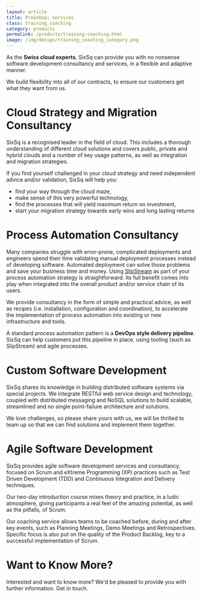 ```yaml
---
layout: article
title: Pro&nbsp; Services
class: training_coaching
category: products
permalink: /products/training-coaching.html
image: /img/design/training_coaching_category.png
---
```


As the **Swiss cloud experts**, SixSq can provide you with no nonsense software development consultancy and services, in a flexible and adaptive manner. 

We build flexibility into all of our contracts, to ensure our
customers get what they want from us.


Cloud Strategy and Migration Consultancy
==============================

SixSq is a recognised leader in the field of cloud. This includes a thorough understanding of different
cloud solutions and covers public, private and hybrid clouds
and a number of key usage patterns, as well as integration and migration strategies.

If you find yourself challenged in your cloud strategy and need independent advice and/or validation,
SixSq will help you:

 * find your way through the cloud maze, 
 * make sense of this very powerful technology,
 * find the processes that will yield maximum return on investment,
 * start your migration strategy towards early wins and long lasting returns


Process Automation Consultancy
==============================

Many companies struggle with error-prone, complicated deployments and engineers spend their time validating manual deployment processes instead of developing software. Automated deployment can solve those problems and save your business time and money.
Using [SlipStream](/products/slipstream.html) as part of your process automation strategy is straightforward.  Its full benefit comes into play when integrated into the overall product and/or service chain of its users.

We provide consultancy in the form of simple and practical advice, as well as recipes (i.e. installation,
configuration and coordination), to accelerate the implementation of process automation into existing or new  infrastructure and tools.

A standard process automation pattern is a **DevOps style delivery pipeline**.  SixSq can help customers
put this pipeline in place, using tooling (such as SlipStream) and agile processes.


Custom Software Development
==============================

SixSq shares its knowledge in building distributed software systems via special projects. We integrate
RESTful web service design and technology, coupled with distributed messaging and NoSQL solutions to
build scalable, streamlined and no single point-failure architecture and solutions.

We love challenges, so please share yours with us, we will be thrilled to team up so that 
we can find solutions and implement them together.


Agile Software Development
==========================

SixSq provides agile software development services and consultancy, focused
on Scrum and eXtreme Programming (XP) practices such as Test Driven Development
(TDD) and Continuous Integration and Delivery techniques.

Our two-day introduction course mixes theory and practice, in a ludic atmosphere,
giving participants a real feel of the amazing potential, as well as the pitfalls, of Scrum.

Our coaching service allows teams to be coached before, during and after key events, such as Planning Meetings, Demo Meetings and Retrospectives.
Specific focus is also put on the quality of the Product Backlog, key to
a successful implementation of Scrum.

Want to Know More?
====

Interested and want to know more? We'd be pleased to provide you with further information. Get in touch.

<span class='contact-us-placeholder'></span>
